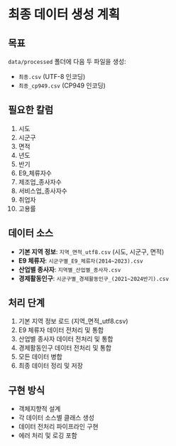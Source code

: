 # 최종 데이터 생성 계획

## 목표
`data/processed` 폴더에 다음 두 파일을 생성:
- `최종.csv` (UTF-8 인코딩)
- `최종_cp949.csv` (CP949 인코딩)

## 필요한 칼럼
1. 시도
2. 시군구  
3. 면적
4. 년도
5. 반기
6. E9_체류자수
7. 제조업_종사자수
8. 서비스업_종사자수
9. 취업자
10. 고용률

## 데이터 소스
- **기본 지역 정보**: `지역_면적_utf8.csv` (시도, 시군구, 면적)
- **E9 체류자**: `시군구별_E9_체류자(2014~2023).csv`
- **산업별 종사자**: `지역별_산업별_종사자.csv`
- **경제활동인구**: `시군구별_경제활동인구_(2021~2024반기).csv`

## 처리 단계
1. 기본 지역 정보 로드 (지역_면적_utf8.csv)
2. E9 체류자 데이터 전처리 및 통합
3. 산업별 종사자 데이터 전처리 및 통합
4. 경제활동인구 데이터 전처리 및 통합
5. 모든 데이터 병합
6. 최종 데이터 정리 및 저장

## 구현 방식
- 객체지향적 설계
- 각 데이터 소스별 클래스 생성
- 데이터 전처리 파이프라인 구현
- 에러 처리 및 로깅 포함
